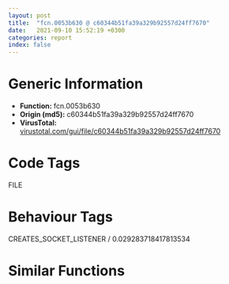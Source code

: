 ```yaml
---
layout: post
title:  "fcn.0053b630 @ c60344b51fa39a329b92557d24ff7670"
date:   2021-09-10 15:52:19 +0300
categories: report
index: false
---
```


# Generic Information
- **Function:** fcn.0053b630
- **Origin (md5):** c60344b51fa39a329b92557d24ff7670
- **VirusTotal:** [virustotal.com/gui/file/c60344b51fa39a329b92557d24ff7670][virustotal_ref]

# Code Tags
<span class="tag" id="FILE">FILE</span>


# Behaviour Tags
<span class="bhv-tag" id="CREATES_SOCKET_LISTENER">CREATES_SOCKET_LISTENER / 0.029283718417813534</span>

# Similar Functions
<script type="text/javascript" src="https://www.gstatic.com/charts/loader.js"></script>
<script type="text/javascript">

    google.charts.load('current', {'packages':['corechart']});
    google.charts.setOnLoadCallback(drawChart);

    function drawChart() {
    var data = new google.visualization.DataTable();
        data.addColumn('number', 'X');
        data.addColumn('number', 'Y');
        data.addColumn({type: 'string', role: 'tooltip', 'p': {'html': true}});
        data.addColumn({'type': 'string', 'role': 'style'});
        
        data.addRows([
    [0, 0, '<b><a href="/report/fcn.0053b630@c60344b51fa39a329b92557d24ff7670">fcn.0053b630</a><br>@c60344b51fa39a329b92557d24ff7670</b><br>push ebp<br>mov ebp, esp<br>and esp, 0xfffffff8<br>push 0xffffffffffffffff<br>push 0x5b14a8<br>mov eax, dword<br>push eax<br>sub esp, 0xa8<br>mov eax, dword[0x5ffcc0]<br>xor eax, esp<br>mov dword[esp+0xa0], eax<br>push ebx<br>push esi<br>push edi<br>mov eax, dword[0x5ffcc0]<br>xor eax, esp<br>push eax<br>lea eax, [esp+0xb8]<br>mov dword<br>mov bl, byte[ebp+0xc]<br>mov edi, ecx<br>mov dword[esp+0x10], edi<br>test bl, 1<br>je 0x53b6d7<br>push 1<br>lea esi, [esp+0x44]<br>call fcn.00537cc0<br>add esp, 4<br>mov ecx, eax<br>call fcn.004020c0<br>push eax<br>call dword[sym.imp.KERNEL32.dll_GetFileAttributesW]<br>lea ecx, [esp+0x40]<br>mov esi, eax<br>call fcn.0050e2b0<br>cmp esi, 0xffffffff<br>je 0x53b6d7<br>mov eax, dword[0x6015c8]<br>test eax, eax<br>jne 0x53b6bf<br>push 0xdc<br>xor ecx, ecx<br>call fcn.0052cd00<br>push 1<br>push esi<br>call eax<br>add esp, 8<br>test al, 1<br>je 0x53b6d7<br>push 0x20<br>mov ecx, edi<br>call fcn.0053b080<br>add esp, 4<br>test bl, 4<br>jne 0x53b714<br>push 0<br>mov ecx, edi<br>lea esi, [esp+0x44]<br>call fcn.00537cc0<br>add esp, 4<br>mov ecx, eax<br>call fcn.004020c0<br>push eax<br>call dword[sym.imp.KERNEL32.dll_DeleteFileW]<br>lea ecx, [esp+0x40]<br>mov esi, eax<br>call fcn.0050e2b0<br>test esi, esi<br>je 0x53b938<br>mov al, 1<br>jmp 0x53b7d1<br>lea eax, [esp+0x78]<br>push eax<br>call fcn.0052c870<br>lea ecx, [esp+0x78]<br>mov dword[esp+0xc0], 0<br>call fcn.00410560<br>cmp eax, 0x104<br>jl 0x53b83b<br>push 0<br>mov ecx, edi<br>lea esi, [esp+0x98]<br>call fcn.00537cc0<br>add esp, 4<br>mov ecx, esi<br>mov byte[esp+0xc0], 1<br>call fcn.004020c0<br>push 0<br>push 0<br>push eax<br>call dword[sym.imp.KERNEL32.dll_GetShortPathNameW]<br>mov esi, eax<br>test esi, esi<br>je 0x53b7a8<br>lea ecx, [esp+0x94]<br>call fcn.004020c0<br>mov ebx, eax<br>push esi<br>mov eax, esi<br>lea edi, [esp+0x7c]<br>call fcn.005340c0<br>push eax<br>push ebx<br>call dword[sym.imp.KERNEL32.dll_GetShortPathNameW]<br>mov edi, eax<br>or eax, 0xffffffff<br>lea esi, [esp+0x78]<br>call fcn.00534110<br>test edi, edi<br>jne 0x53b7f5<br>mov edi, dword[esp+0x10]<br>cmp byte[ebp+8], 0<br>je 0x53b7ba<br>push 0xda<br>mov ecx, edi<br>call fcn.0052cd00<br>lea ecx, [esp+0x94]<br>call fcn.0050e2b0<br>lea ecx, [esp+0x78]<br>call fcn.0050e2b0<br>xor al, al<br>mov ecx, dword[esp+0xb8]<br>mov dword<br>pop ecx<br>pop edi<br>pop esi<br>pop ebx<br>mov ecx, dword[esp+0xa0]<br>xor ecx, esp<br>call fcn.005713ed<br>mov esp, ebp<br>pop ebp<br>ret <br>lea ecx, [esp+0x78]<br>call fcn.00537be0<br>test eax, eax<br>jle 0x53b827<br>push eax<br>lea ebx, [esp+0x60]<br>lea edi, [esp+0x7c]<br>call fcn.0052cc90<br>push eax<br>mov ecx, edi<br>mov byte[esp+0xc4], 2<br>call fcn.00403010<br>mov ecx, ebx<br>call fcn.0050e2b0<br>lea ecx, [esp+0x94]<br>mov byte[esp+0xc0], 0<br>call fcn.0050e2b0<br>lea ecx, [esp+0x78]<br>call fcn.00410560<br>mov ebx, eax<br>xor esi, esi<br>lea edi, [ebx+ebx+4]<br>mov dword[esp+0x14], 0x5dff28<br>mov dword[esp+0x1c], esi<br>mov dword[esp+0x18], esi<br>cmp edi, esi<br>je 0x53b886<br>jbe 0x53b880<br>push edi<br>call fcn.0055233a<br>add esp, 4<br>push edi<br>mov esi, eax<br>push 0<br>push esi<br>mov dword[esp+0x24], esi<br>call fcn.0057a180<br>mov dword[esp+0x28], edi<br>jmp 0x53b88e<br>mov dword[esp+0x18], esi<br>jmp 0x53b891<br>push esi<br>push esi<br>push esi<br>call fcn.0057a180<br>add esp, 0xc<br>lea ecx, [esp+0x78]<br>call fcn.004020c0<br>lea ecx, [ebx+ebx]<br>push ecx<br>push eax<br>push esi<br>call fcn.0057cd10<br>xor eax, eax<br>mov dword[esp+0x30], eax<br>mov dword[esp+0x34], eax<br>mov dword[esp+0x3c], eax<br>mov dword[esp+0x38], eax<br>mov dword[esp+0x40], eax<br>mov dword[esp+0x44], eax<br>mov word[esp+0x48], ax<br>add esp, 0xc<br>lea eax, [esp+0x20]<br>mov edx, 0x454<br>push eax<br>mov dword[esp+0x24], 0<br>mov dword[esp+0x28], 3<br>mov word[esp+0x34], dx<br>mov dword[esp+0x2c], esi<br>call dword[sym.imp.SHELL32.dll_SHFileOperationW]<br>test eax, eax<br>jne 0x53b913<br>cmp dword[esp+0x32], eax<br>jne 0x53b913<br>lea ecx, [esp+0x14]<br>call fcn.0053d700<br>lea ecx, [esp+0x78]<br>call fcn.0050e2b0<br>mov al, 1<br>jmp 0x53b7d1<br>test esi, esi<br>je 0x53b920<br>push esi<br>call fcn.00552369<br>add esp, 4<br>lea ecx, [esp+0x78]<br>mov dword[esp+0xc0], 0xffffffff<br>call fcn.0050e2b0<br>mov edi, dword[esp+0x10]<br>cmp byte[ebp+8], 0<br>je 0x53b7cf<br>push 0xda<br>mov ecx, edi<br>call fcn.0052cd00<br>int3 <br><eoc> ', 'point { fill-color: #e0440e; }'],

        ]);

    var options = {
        title: 'Similarity Plot',
        legend: 'none',
        colors: ['#dedbd9', '#e6693e', '#ec8f6e', '#f3b49f', '#f6c7b6'],
        tooltip: {isHtml: true, trigger: 'both'},
        explorer: {
        actions: ["dragToZoom", "rightClickToReset"],
        },
        chartArea: {
        width: '80%',
        height: '80%'
        },
        width: '100%',
        height: '100%'
    };

    var chart = new google.visualization.ScatterChart(document.getElementById('chart_div'));

    chart.draw(data, options);
    }
    
</script>


<div id="chart_div" style="width: 100%px; height: 100%;"></div>

# Disassembled Code
{% highlight nasm %}

push ebp
mov ebp, esp
and esp, 0xfffffff8
push 0xffffffffffffffff
push 0x5b14a8
mov eax, dword
push eax
sub esp, 0xa8
mov eax, dword[0x5ffcc0]
xor eax, esp
mov dword[esp+0xa0], eax
push ebx
push esi
push edi
mov eax, dword[0x5ffcc0]
xor eax, esp
push eax
lea eax, [esp+0xb8]
mov dword
mov bl, byte[ebp+0xc]
mov edi, ecx
mov dword[esp+0x10], edi
test bl, 1
je 0x53b6d7
push 1
lea esi, [esp+0x44]
call fcn.00537cc0
add esp, 4
mov ecx, eax
call fcn.004020c0
push eax
call dword[sym.imp.KERNEL32.dll_GetFileAttributesW]
lea ecx, [esp+0x40]
mov esi, eax
call fcn.0050e2b0
cmp esi, 0xffffffff
je 0x53b6d7
mov eax, dword[0x6015c8]
test eax, eax
jne 0x53b6bf
push 0xdc
xor ecx, ecx
call fcn.0052cd00
push 1
push esi
call eax
add esp, 8
test al, 1
je 0x53b6d7
push 0x20
mov ecx, edi
call fcn.0053b080
add esp, 4
test bl, 4
jne 0x53b714
push 0
mov ecx, edi
lea esi, [esp+0x44]
call fcn.00537cc0
add esp, 4
mov ecx, eax
call fcn.004020c0
push eax
call dword[sym.imp.KERNEL32.dll_DeleteFileW]
lea ecx, [esp+0x40]
mov esi, eax
call fcn.0050e2b0
test esi, esi
je 0x53b938
mov al, 1
jmp 0x53b7d1
lea eax, [esp+0x78]
push eax
call fcn.0052c870
lea ecx, [esp+0x78]
mov dword[esp+0xc0], 0
call fcn.00410560
cmp eax, 0x104
jl 0x53b83b
push 0
mov ecx, edi
lea esi, [esp+0x98]
call fcn.00537cc0
add esp, 4
mov ecx, esi
mov byte[esp+0xc0], 1
call fcn.004020c0
push 0
push 0
push eax
call dword[sym.imp.KERNEL32.dll_GetShortPathNameW]
mov esi, eax
test esi, esi
je 0x53b7a8
lea ecx, [esp+0x94]
call fcn.004020c0
mov ebx, eax
push esi
mov eax, esi
lea edi, [esp+0x7c]
call fcn.005340c0
push eax
push ebx
call dword[sym.imp.KERNEL32.dll_GetShortPathNameW]
mov edi, eax
or eax, 0xffffffff
lea esi, [esp+0x78]
call fcn.00534110
test edi, edi
jne 0x53b7f5
mov edi, dword[esp+0x10]
cmp byte[ebp+8], 0
je 0x53b7ba
push 0xda
mov ecx, edi
call fcn.0052cd00
lea ecx, [esp+0x94]
call fcn.0050e2b0
lea ecx, [esp+0x78]
call fcn.0050e2b0
xor al, al
mov ecx, dword[esp+0xb8]
mov dword
pop ecx
pop edi
pop esi
pop ebx
mov ecx, dword[esp+0xa0]
xor ecx, esp
call fcn.005713ed
mov esp, ebp
pop ebp
ret
lea ecx, [esp+0x78]
call fcn.00537be0
test eax, eax
jle 0x53b827
push eax
lea ebx, [esp+0x60]
lea edi, [esp+0x7c]
call fcn.0052cc90
push eax
mov ecx, edi
mov byte[esp+0xc4], 2
call fcn.00403010
mov ecx, ebx
call fcn.0050e2b0
lea ecx, [esp+0x94]
mov byte[esp+0xc0], 0
call fcn.0050e2b0
lea ecx, [esp+0x78]
call fcn.00410560
mov ebx, eax
xor esi, esi
lea edi, [ebx+ebx+4]
mov dword[esp+0x14], 0x5dff28
mov dword[esp+0x1c], esi
mov dword[esp+0x18], esi
cmp edi, esi
je 0x53b886
jbe 0x53b880
push edi
call fcn.0055233a
add esp, 4
push edi
mov esi, eax
push 0
push esi
mov dword[esp+0x24], esi
call fcn.0057a180
mov dword[esp+0x28], edi
jmp 0x53b88e
mov dword[esp+0x18], esi
jmp 0x53b891
push esi
push esi
push esi
call fcn.0057a180
add esp, 0xc
lea ecx, [esp+0x78]
call fcn.004020c0
lea ecx, [ebx+ebx]
push ecx
push eax
push esi
call fcn.0057cd10
xor eax, eax
mov dword[esp+0x30], eax
mov dword[esp+0x34], eax
mov dword[esp+0x3c], eax
mov dword[esp+0x38], eax
mov dword[esp+0x40], eax
mov dword[esp+0x44], eax
mov word[esp+0x48], ax
add esp, 0xc
lea eax, [esp+0x20]
mov edx, 0x454
push eax
mov dword[esp+0x24], 0
mov dword[esp+0x28], 3
mov word[esp+0x34], dx
mov dword[esp+0x2c], esi
call dword[sym.imp.SHELL32.dll_SHFileOperationW]
test eax, eax
jne 0x53b913
cmp dword[esp+0x32], eax
jne 0x53b913
lea ecx, [esp+0x14]
call fcn.0053d700
lea ecx, [esp+0x78]
call fcn.0050e2b0
mov al, 1
jmp 0x53b7d1
test esi, esi
je 0x53b920
push esi
call fcn.00552369
add esp, 4
lea ecx, [esp+0x78]
mov dword[esp+0xc0], 0xffffffff
call fcn.0050e2b0
mov edi, dword[esp+0x10]
cmp byte[ebp+8], 0
je 0x53b7cf
push 0xda
mov ecx, edi
call fcn.0052cd00
int3

{% endhighlight %}

[virustotal_ref]: https://www.virustotal.com/gui/file/c60344b51fa39a329b92557d24ff7670